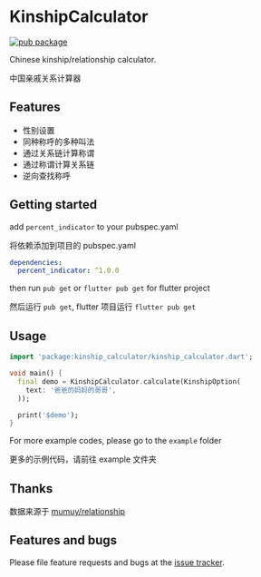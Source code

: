 # KinshipCalculator

[![pub package](https://img.shields.io/pub/v/kinship_calculator.svg)](https://pub.dev/packages/kinship_calculator)

Chinese kinship/relationship calculator.

中国亲戚关系计算器

## Features

- 性别设置
- 同种称呼的多种叫法
- 通过关系链计算称谓
- 通过称谓计算关系链
- 逆向查找称呼

## Getting started

add `percent_indicator` to your pubspec.yaml

将依赖添加到项目的 pubspec.yaml

```yaml
dependencies:
  percent_indicator: ^1.0.0
```
then run `pub get` or `flutter pub get` for flutter project

然后运行 `pub get`, flutter 项目运行 `flutter pub get`

## Usage

```dart
import 'package:kinship_calculator/kinship_calculator.dart';

void main() {
  final demo = KinshipCalculator.calculate(KinshipOption(
    text: '爸爸的妈妈的哥哥',
  ));

  print('$demo');
}
```

For more example codes, please go to the `example` folder

更多的示例代码，请前往 example 文件夹

## Thanks

数据来源于 [mumuy/relationship][js_repo]


## Features and bugs

Please file feature requests and bugs at the [issue tracker][tracker].

[js_repo]: https://github.com/mumuy/relationship
[tracker]: https://github.com/yeliulee/kinship_calculator_dart/issues
